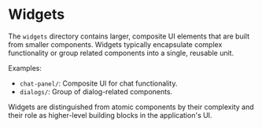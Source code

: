 # Widgets

The `widgets` directory contains larger, composite UI elements that are built from smaller components. Widgets typically encapsulate complex functionality or group related components into a single, reusable unit.

Examples:
- `chat-panel/`: Composite UI for chat functionality.
- `dialogs/`: Group of dialog-related components.

Widgets are distinguished from atomic components by their complexity and their role as higher-level building blocks in the application's UI.
